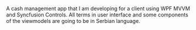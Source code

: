 A cash management app that I am developing for a client using WPF MVVM and Syncfusion Controls.
All terms in user interface and some components of the viewmodels are going to be in Serbian language.
